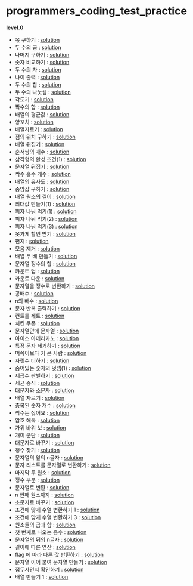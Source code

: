 # programmers_coding_test_practice
**level.0**
- 몫 구하기 : [solution](https://github.com/dlrms6172/programmers_coding_test_practice/blob/master/src/programmers/level0/find_a_share.java)
- 두 수의 곱 : [solution](https://github.com/dlrms6172/programmers_coding_test_practice/blob/master/src/programmers/level0/product_of_two_numbers.java)
- 나머지 구하기 : [solution](https://github.com/dlrms6172/programmers_coding_test_practice/blob/master/src/programmers/level0/find_the_rest.java)
- 숫자 비교하기 : [solution](https://github.com/dlrms6172/programmers_coding_test_practice/blob/master/src/programmers/level0/compare_numbers.java)
- 두 수의 차 : [solution](https://github.com/dlrms6172/programmers_coding_test_practice/blob/master/src/programmers/level0/subtraction_of_two_numbers.java)
- 나이 출력 : [solution](https://github.com/dlrms6172/programmers_coding_test_practice/blob/master/src/programmers/level0/age_output.java) 
- 두 수의 합 : [solution](https://github.com/dlrms6172/programmers_coding_test_practice/blob/master/src/programmers/level0/sum_of_two_numbers.java)
- 두 수의 나눗셈 : [solution](https://github.com/dlrms6172/programmers_coding_test_practice/blob/master/src/programmers/level0/division_of_two_numbers.java)
- 각도기 : [solution](https://github.com/dlrms6172/programmers_coding_test_practice/blob/master/src/programmers/level0/protractor.java)
- 짝수의 합 : [solution](https://github.com/dlrms6172/programmers_coding_test_practice/blob/master/src/programmers/level0/sum_of_even_numbers.java)
- 배열의 평균값 : [solution](https://github.com/dlrms6172/programmers_coding_test_practice/blob/master/src/programmers/level0/average_of_array.java)
- 양꼬치 : [solution](https://github.com/dlrms6172/programmers_coding_test_practice/blob/master/src/programmers/level0/lamb_skewers.java)
- 배열자르기 : [solution](https://github.com/dlrms6172/programmers_coding_test_practice/blob/master/src/programmers/level0/cut_array.java)
- 점의 위치 구하기 : [solution](https://github.com/dlrms6172/programmers_coding_test_practice/blob/master/src/programmers/level0/find_the_location_of_a_point.java)
- 배열 뒤집기 : [solution](https://github.com/dlrms6172/programmers_coding_test_practice/blob/master/src/programmers/level0/flip_array.java)
- 순서쌍의 개수 : [solution](https://github.com/dlrms6172/programmers_coding_test_practice/blob/master/src/programmers/level0/numbers_of_ordered_pairs.java)
- 삼각형의 완성 조건(1) : [solution](https://github.com/dlrms6172/programmers_coding_test_practice/blob/master/src/programmers/level0/conditions_for_completing_a_triangle_1.java)
- 문자열 뒤집기 : [solution](https://github.com/dlrms6172/programmers_coding_test_practice/blob/master/src/programmers/level0/reverse_string.java)
- 짝수 홀수 개수 : [solution](https://github.com/dlrms6172/programmers_coding_test_practice/blob/master/src/programmers/level0/even_odd_number.java)
- 배열의 유사도 : [solution](https://github.com/dlrms6172/programmers_coding_test_practice/blob/master/src/programmers/level0/array_similarity.java)
- 중앙값 구하기 : [solution](https://github.com/dlrms6172/programmers_coding_test_practice/blob/master/src/programmers/level0/finding_the_median.java)
- 배열 원소의 길이 : [solution](https://github.com/dlrms6172/programmers_coding_test_practice/blob/master/src/programmers/level0/length_of_array.java)
- 최대값 만들기(1) : [solution](https://github.com/dlrms6172/programmers_coding_test_practice/blob/master/src/programmers/level0/create_max_1.java)
- 피자 나눠 먹기(1) : [solution](https://github.com/dlrms6172/programmers_coding_test_practice/blob/master/src/programmers/level0/share_a_pizza_1.java)
- 피자 나눠 먹기(2) : [solution](https://github.com/dlrms6172/programmers_coding_test_practice/blob/master/src/programmers/level0/share_a_pizza_2.java)
- 피자 나눠 먹기(3) : [solution](https://github.com/dlrms6172/programmers_coding_test_practice/blob/master/src/programmers/level0/share_a_pizza_3.java)
- 옷가게 할인 받기 : [solution](https://github.com/dlrms6172/programmers_coding_test_practice/blob/master/src/programmers/level0/get_a_discount_on_a_clothing_store.java)
- 편지 : [solution](https://github.com/dlrms6172/programmers_coding_test_practice/blob/master/src/programmers/level0/letter.java)
- 모음 제거 : [solution](https://github.com/dlrms6172/programmers_coding_test_practice/blob/master/src/programmers/level0/vowel_removal.java)
- 배열 두 배 만들기 : [solution](https://github.com/dlrms6172/programmers_coding_test_practice/blob/master/src/programmers/level0/double_the_array.java)
- 문자열 정수의 합 : [solution](https://github.com/dlrms6172/programmers_coding_test_practice/blob/master/src/programmers/level0/sum_of_string_integers.java)
- 카운트 업 : [solution](https://github.com/dlrms6172/programmers_coding_test_practice/blob/master/src/programmers/level0/count_up.java)
- 카운트 다운 : [solution](https://github.com/dlrms6172/programmers_coding_test_practice/blob/master/src/programmers/level0/count_down.java)
- 문자열을 정수로 변환하기 : [solution](https://github.com/dlrms6172/programmers_coding_test_practice/blob/master/src/programmers/level0/convert_string_to_integer.java)
- 공배수 : [solution](https://github.com/dlrms6172/programmers_coding_test_practice/blob/master/src/programmers/level0/common_multiple.java)
- n의 배수 : [solution](https://github.com/dlrms6172/programmers_coding_test_practice/blob/master/src/programmers/level0/multiple_of_n.java)
- 문자 반복 출력하기 : [solution](https://github.com/dlrms6172/programmers_coding_test_practice/blob/master/src/programmers/level0/print_text_repeatedly.java)
- 컨트롤 제트 : [solution](https://github.com/dlrms6172/programmers_coding_test_practice/blob/master/src/programmers/level0/control_z.java)
- 치킨 쿠폰 : [solution](https://github.com/dlrms6172/programmers_coding_test_practice/blob/master/src/programmers/level0/chicken_coupon.java)
- 문자열안에 문자열 : [solution](https://github.com/dlrms6172/programmers_coding_test_practice/blob/master/src/programmers/level0/string_in_string.java)
- 아이스 아메리카노 : [solution](https://github.com/dlrms6172/programmers_coding_test_practice/blob/master/src/programmers/level0/ice_americano.java)
- 특정 문자 제거하기 : [solution](https://github.com/dlrms6172/programmers_coding_test_practice/blob/master/src/programmers/level0/remove_specific_characters.java)
- 머쓱이보다 키 큰 사람 : [solution](https://github.com/dlrms6172/programmers_coding_test_practice/blob/master/src/programmers/level0/a_person_taller_than_a_shy_person.java)
- 자릿수 더하기 : [solution](https://github.com/dlrms6172/programmers_coding_test_practice/blob/master/src/programmers/level0/add_digits.java)
- 숨어있는 숫자의 덧셈(1) : [solution](https://github.com/dlrms6172/programmers_coding_test_practice/blob/master/src/programmers/level0/addition_of_hidden_numbers.java)
- 제곱수 판별하기 : [solution](https://github.com/dlrms6172/programmers_coding_test_practice/blob/master/src/programmers/level0/determine_the_number_of_squares.java)
- 세균 증식 : [solution](https://github.com/dlrms6172/programmers_coding_test_practice/blob/master/src/programmers/level0/bacterial_growth.java)
- 대문자와 소문자 : [solution](https://github.com/dlrms6172/programmers_coding_test_practice/blob/master/src/programmers/level0/uppercase_and_lowercase.java)
- 배열 자르기 : [solution](https://github.com/dlrms6172/programmers_coding_test_practice/blob/master/src/programmers/level0/cut_array.java)
- 중복된 숫자 개수 : [solution](https://github.com/dlrms6172/programmers_coding_test_practice/blob/master/src/programmers/level0/number_of_duplicate_digits.java)
- 짝수는 싫어요 : [solution](https://github.com/dlrms6172/programmers_coding_test_practice/blob/master/src/programmers/level0/I_do_not_like_even_numbers.java)
- 암호 해독 : [solution](https://github.com/dlrms6172/programmers_coding_test_practice/blob/master/src/programmers/level0/decryption.java)
- 가위 바위 보 : [solution](https://github.com/dlrms6172/programmers_coding_test_practice/blob/master/src/programmers/level0/rock_paper_scissors.java)
- 개미 군단 : [solution](https://github.com/dlrms6172/programmers_coding_test_practice/blob/master/src/programmers/level0/ant_colony.java)
- 대문자로 바꾸기 : [solution](https://github.com/dlrms6172/programmers_coding_test_practice/blob/master/src/programmers/level0/change_to_upper_case.java)
- 정수 찾기 : [solution](https://github.com/dlrms6172/programmers_coding_test_practice/blob/master/src/programmers/level0/find_integer.java)
- 문자열의 앞의 n글자 : [solution](https://github.com/dlrms6172/programmers_coding_test_practice/blob/master/src/programmers/level0/first_n_characters_of_string.java)
- 문자 리스트를 문자열로 변환하기 : [solution](https://github.com/dlrms6172/programmers_coding_test_practice/blob/master/src/programmers/level0/convert_character_list_to_string.java)
- 마지막 두 원소 : [solution](https://github.com/dlrms6172/programmers_coding_test_practice/blob/master/src/programmers/level0/last_two_elements.java)
- 정수 부분 : [solution](https://github.com/dlrms6172/programmers_coding_test_practice/blob/master/src/programmers/level0/integer_part.java)
- 문자열로 변환 : [solution](https://github.com/dlrms6172/programmers_coding_test_practice/blob/master/src/programmers/level0/convert_to_string.java)
- n 번째 원소까지 : [solution](https://github.com/dlrms6172/programmers_coding_test_practice/blob/master/src/programmers/level0/up_to_the_nth_element.java)
- 소문자로 바꾸기 : [solution](https://github.com/dlrms6172/programmers_coding_test_practice/blob/master/src/programmers/level0/change_to_lower_case.java)
- 조건에 맞게 수열 변환하기 1 : [solution](https://github.com/dlrms6172/programmers_coding_test_practice/blob/master/src/programmers/level0/converting_sequences_according_to_conditions_1.java)
- 조건에 맞게 수열 변환하기 3 : [solution](https://github.com/dlrms6172/programmers_coding_test_practice/blob/master/src/programmers/level0/converting_sequences_according_to_conditions_3.java)
- 원소들의 곱과 합 : [solution](https://github.com/dlrms6172/programmers_coding_test_practice/blob/master/src/programmers/level0/multiplication_and_sum_of_elements.java)
- 첫 번째로 나오는 음수 : [solution](https://github.com/dlrms6172/programmers_coding_test_practice/blob/master/src/programmers/level0/first_negative_number.java)
- 문자열의 뒤의 n글자 : [solution](https://github.com/dlrms6172/programmers_coding_test_practice/blob/master/src/programmers/level0/last_n_characters_of_string.java)
- 길이에 따른 연산 : [solution](https://github.com/dlrms6172/programmers_coding_test_practice/blob/master/src/programmers/level0/operation_along_the_length.java)
- flag 에 따라 다른 값 반환하기 : [solution](https://github.com/dlrms6172/programmers_coding_test_practice/blob/master/src/programmers/level0/return_different_values_depending_on_flag.java)
- 문자열 이어 붙여 문자열 만들기 : [solution](https://github.com/dlrms6172/programmers_coding_test_practice/blob/master/src/programmers/level0/concatenate_letters_to_create_a_string.java)
- 접두사인지 확인하기 : [solution](https://github.com/dlrms6172/programmers_coding_test_practice/blob/master/src/programmers/level0/check_if_prefix.java)
- 배열 만들기 1 : [solution](https://github.com/dlrms6172/programmers_coding_test_practice/blob/master/src/programmers/level0/create_array_1.java)
